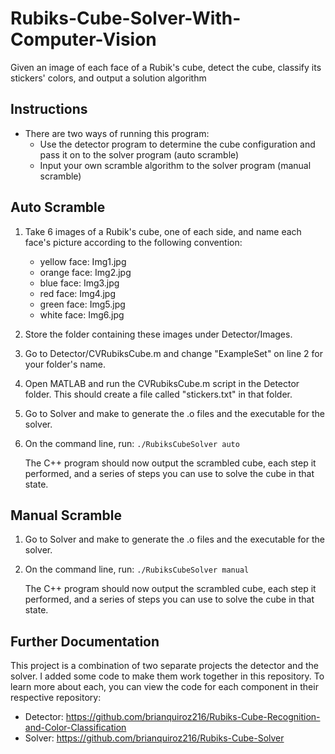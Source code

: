 # Rubiks-Cube-Solver-With-Computer-Vision
Given an image of each face of a Rubik's cube, detect the cube, classify its stickers' colors, and output a solution algorithm

## Instructions
- There are two ways of running this program:
    - Use the detector program to determine the cube configuration and pass it on to the solver program (auto scramble)
    - Input your own scramble algorithm to the solver program (manual scramble)

## Auto Scramble
1. Take 6 images of a Rubik's cube, one of each side, and name each face's picture according to the following convention:
    - yellow face: Img1.jpg
    - orange face: Img2.jpg
    - blue face: Img3.jpg
    - red face: Img4.jpg
    - green face: Img5.jpg
    - white face: Img6.jpg

2. Store the folder containing these images under Detector/Images.

3. Go to Detector/CVRubiksCube.m and change "ExampleSet" on line 2 for your folder's name.

4. Open MATLAB and run the CVRubiksCube.m script in the Detector folder. This should create a file called "stickers.txt" in that folder.

5. Go to Solver and make to generate the .o files and the executable for the solver.

6. On the command line, run:
    `./RubiksCubeSolver auto`
    
    The C++ program should now output the scrambled cube, each step it performed, and a series of steps you can use to solve the cube in that state.
 
## Manual Scramble
1. Go to Solver and make to generate the .o files and the executable for the solver.
2. On the command line, run:
    `./RubiksCubeSolver manual`
    
    The C++ program should now output the scrambled cube, each step it performed, and a series of steps you can use to solve the cube in that state.
    
## Further Documentation
This project is a combination of two separate projects the detector and the solver. I added some code to make them work together in this repository.
To learn more about each, you can view the code for each component in their respective repository:
- Detector: https://github.com/brianquiroz216/Rubiks-Cube-Recognition-and-Color-Classification
- Solver: https://github.com/brianquiroz216/Rubiks-Cube-Solver

